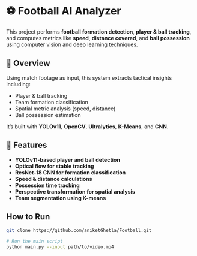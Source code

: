 # ⚽ Football AI Analyzer

This project performs **football formation detection**, **player & ball tracking**, and computes metrics like **speed**, **distance covered**, and **ball possession** using computer vision and deep learning techniques.

## 📌 Overview

Using match footage as input, this system extracts tactical insights including:
- Player & ball tracking
- Team formation classification
- Spatial metric analysis (speed, distance)
- Ball possession estimation

It’s built with **YOLOv11**, **OpenCV**, **Ultralytics**, **K-Means**, and **CNN**.

## 🌟 Features

- **YOLOv11-based player and ball detection**
- **Optical flow for stable tracking**
- **ResNet-18 CNN for formation classification**
- **Speed & distance calculations**
- **Possession time tracking**
- **Perspective transformation for spatial analysis**
- **Team segmentation using K-means**


##  How to Run

```bash
git clone https://github.com/aniketGhetla/Football.git

# Run the main script
python main.py --input path/to/video.mp4
